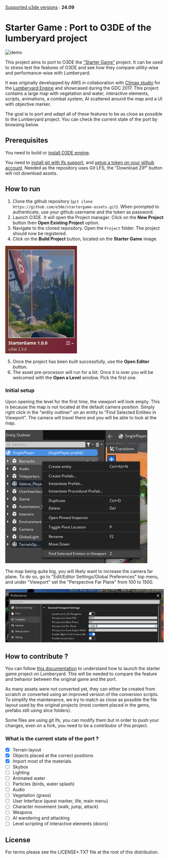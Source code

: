 <u>Supported o3de versions</u> : **24.09**

# Starter Game : Port to O3DE of the lumberyard project

![demo](doc/demo.gif) 

This project aims to port to O3DE the ["Starter Game"](https://aws.amazon.com/blogs/gametech/now-available-starter-game/) project. It can be used to stress test the features of O3DE and see how they compare utility-wise and performance-wise with Lumberyard.

It was originally developped by AWS in collaboration with [Climax studio](http://www.climaxstudios.com/) for the [Lumberyard Engine](https://aws.amazon.com/lumberyard/) and showcased during the GDC 2017. This project contains a large map with vegetation and water, interactive elements, scripts, animations, a combat system, AI scattered around the map and a UI with objective marker.

The goal is to port and adapt all of these features to be as close as possible to the Lumberyard project. You can check the current state of the port by browsing below.

## Prerequisites

You need to build or [install O3DE engine](https://o3de.org/download/).

You need to [install git with lfs support](https://git-scm.com/downloads), and [setup a token on your github account](https://www.docs.o3de.org/docs/welcome-guide/setup/setup-from-github/#configure-credentials-for-git-lfs). Needed as the repository uses Git LFS, the "Download ZIP" button will not download assets.

## How to run

1. Clone the github repository (`git clone https://github.com/o3de/startergame-assets.git`). When prompted to authenticate, use your github username and the token as password.
2. Launch O3DE. It will open the Project manager. Click on the **New Project** button then **Open Existing Project** option.
3. Navigate to the cloned repository. Open the `Project` folder. The project should now be registered.
4. Click on the **Build Project** button, located on the **Starter Game** image.

![project](doc/project.png)

5. Once the project has been built successfully, use the **Open Editor** button.
6. The asset pre-processor will run for a bit. Once it is over you will be welcomed with the **Open a Level** window. Pick the first one.

### Initial setup

Upon opening the level for the first time, the viewport will look empty. This is because the map is not located at the default camera position. Simply right click in the "entity outliner" on an entity to "Find Selected Entities in Viewport". The camera will travel there and you will be able to look at the map.

![go to entities](doc/go-to-entities.png)

The map being quite big, you will likely want to increase the camera far plane. To do so, go to "Edit/Editor Settings/Global Preferences" top menu, and under "Viewport" set the "Perspective Far Plane" from 100 to 1500. 

![settings](doc/settings.png)

## How to contribute ?

You can follow [this documentation](https://development--o3deorg.netlify.app/docs/learning-guide/tutorials/lumberyard-to-o3de/) to understand how to launch the starter game project on Lumberyard. This will be needed to compare the feature and behavior between the original game and the port. 

As many assets were not converted yet, they can either be created from scratch or converted using an improved version of the conversion scripts. To simplify the maintenance, we try to match as close as possible the file layout used by the original projects (most content placed in the gems, prefabs still using slice folders).

Some files are using git lfs, you can modify them but in order to push your changes, even on a fork, you need to be a contributor of this project.

### What is the current state of the port ?

- [x] Terrain layout
- [x] Objects placed at the correct positions
- [x] Import most of the materials
- [ ] Skybox
- [ ] Lighting
- [ ] Animated water
- [ ] Particles (birds, water splash)
- [ ] Audio
- [ ] Vegetation (grass)
- [ ] User Interface (quest marker, life, main menu)
- [ ] Character movement (walk, jump, attack)
- [ ] Weapons
- [ ] AI wandering and attacking
- [ ] Level scripting of interactive elements (doors)

## License

For terms please see the LICENSE*.TXT file at the root of this distribution.
